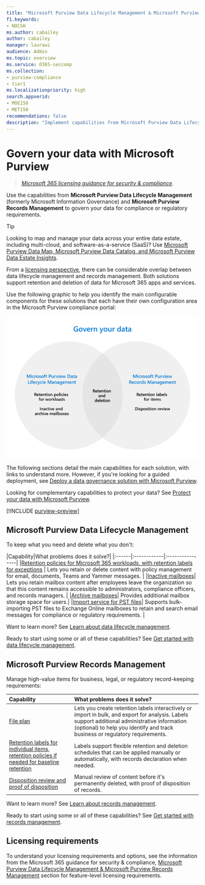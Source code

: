 ```yaml
---
title: "Microsoft Purview Data Lifecycle Management & Microsoft Purview Records Management"
f1.keywords:
- NOCSH
ms.author: cabailey
author: cabailey
manager: laurawi
audience: Admin
ms.topic: overview
ms.service: O365-seccomp
ms.collection: 
- purview-compliance
- tier1
ms.localizationpriority: high
search.appverid: 
- MOE150
- MET150
recommendations: false
description: "Implement capabilities from Microsoft Purview Data Lifecycle Management & Microsoft Purview Records Management to govern your data for compliance or regulatory requirements."
---
```


# Govern your data with Microsoft Purview

>*[Microsoft 365 licensing guidance for security & compliance](/office365/servicedescriptions/microsoft-365-service-descriptions/microsoft-365-tenantlevel-services-licensing-guidance/microsoft-365-security-compliance-licensing-guidance).*

Use the capabilities from **Microsoft Purview Data Lifecycle Management** (formerly Microsoft Information Governance) and **Microsoft Purview Records Management** to govern your data for compliance or regulatory requirements.

> [!TIP]
> Looking to map and manage your data across your entire data estate, including multi-cloud, and software-as-a-service (SaaS)? Use [Microsoft Purview Data Map, Microsoft Purview Data Catalog, and Microsoft Purview Data Estate Insights](/azure/purview/overview).

From a [licensing perspective](#licensing-requirements), there can be considerable overlap between data lifecycle management and records management. Both solutions support retention and deletion of data for Microsoft 365 apps and services.

Use the following graphic to help you identify the main configurable components for these solutions that each have their own configuration area in the Microsoft Purview compliance portal:

![Main components to configure and use to govern your data with Microsoft Purview.](../media/govern-your-data.png)

The following sections detail the main capabilities for each solution, with links to understand more. However, if you're looking for a guided deployment, see [Deploy a data governance solution with Microsoft Purview](data-governance-solution.md).

Looking for complementary capabilities to protect your data? See [Protect your data with Microsoft Purview](information-protection.md).

[!INCLUDE [purview-preview](../includes/purview-preview.md)]

## Microsoft Purview Data Lifecycle Management

To keep what you need and delete what you don't:
 
|Capability|What problems does it solve?|
|:------|:------------|:----------------|
|[Retention policies for Microsoft 365 workloads, with retention labels for exceptions](retention.md) | Lets you retain or delete content with policy management for email, documents, Teams and Yammer messages. |
|[Inactive mailboxes](inactive-mailboxes-in-office-365.md)| Lets you retain mailbox content after employees leave the organization so that this content remains accessible to administrators, compliance officers, and records managers. |
|[Archive mailboxes](archive-mailboxes.md)| Provides additional mailbox storage space for users.|
|[Import service for PST files](importing-pst-files-to-office-365.md)| Supports bulk-importing PST files to Exchange Online mailboxes to retain and search email messages for compliance or regulatory requirements. |

Want to learn more? See [Learn about data lifecycle management](data-lifecycle-management.md).

Ready to start using some or all of these capabilities? See [Get started with data lifecycle management](get-started-with-data-lifecycle-management.md).


## Microsoft Purview Records Management

Manage high-value items for business, legal, or regulatory record-keeping requirements:

|Capability|What problems does it solve?|
|:---------|:---------------------------|
|[File plan](file-plan-manager.md)| Lets you create retention labels interactively or import in bulk, and export for analysis. Labels support additional administrative information (optional) to help you identify and track business or regulatory requirements. |
|[Retention labels for individual items, retention policies if needed for baseline retention](retention.md)| Labels support flexible retention and deletion schedules that can be applied manually or automatically, with records declaration when needed. |
|[Disposition review and proof of disposition](disposition.md)| Manual review of content before it's permanently deleted, with proof of disposition of records.|

Want to learn more? See [Learn about records management](records-management.md).

Ready to start using some or all of these capabilities? See [Get started with records management](get-started-with-records-management.md).


## Licensing requirements

To understand your licensing requirements and options, see the information from the Microsoft 365 guidance for security & compliance, [Microsoft Purview Data Lifecycle Management & Microsoft Purview Records Management](/office365/servicedescriptions/microsoft-365-service-descriptions/microsoft-365-tenantlevel-services-licensing-guidance/microsoft-365-security-compliance-licensing-guidance#microsoft-purview-data-lifecycle-management--microsoft-purview-records-management) section for feature-level licensing requirements.
